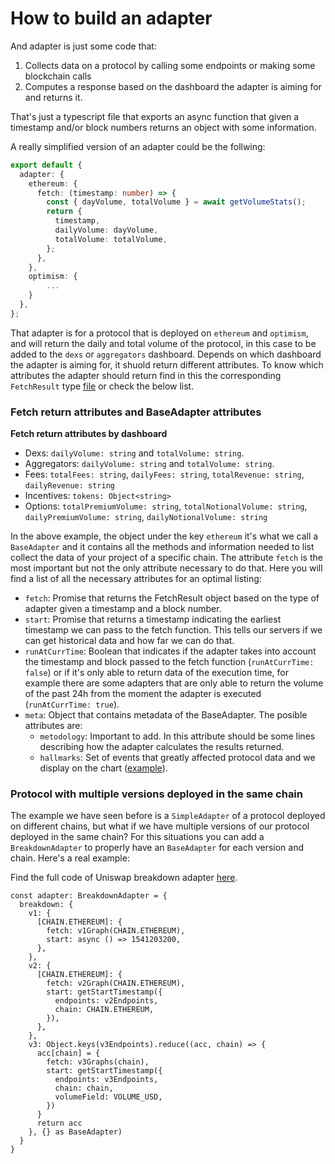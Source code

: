 # How to build an adapter

And adapter is just some code that:

1. Collects data on a protocol by calling some endpoints or making some blockchain calls
2. Computes a response based on the dashboard the adapter is aiming for and returns it.

That's just a typescript file that exports an async function that given a timestamp and/or block numbers returns an object with some information.

A really simplified version of an adapter could be the follwing:

```typescript
export default {
  adapter: {
    ethereum: {
      fetch: (timestamp: number) => {
        const { dayVolume, totalVolume } = await getVolumeStats();
        return {
          timestamp,
          dailyVolume: dayVolume,
          totalVolume: totalVolume,
        };
      },
    },
    optimism: {
        ...
    }
  },
};
```

That adapter is for a protocol that is deployed on `ethereum` and `optimism`, and will return the daily and total volume of the protocol, in this case to be added to the `dexs` or `aggregators` dashboard. Depends on which dashboard the adapter is aiming for, it shuold return different attributes. To know which attributes the adapter should return find in this the corresponding `FetchResult` type [file](https://github.com/DefiLlama/adapters/blob/master/adapters/types.ts) or check the below list.

### Fetch return attributes and BaseAdapter attributes

**Fetch return attributes by dashboard**

- Dexs: `dailyVolume: string` and `totalVolume: string`.
- Aggregators: `dailyVolume: string` and `totalVolume: string`.
- Fees: `totalFees: string`, `dailyFees: string`, `totalRevenue: string`, `dailyRevenue: string`
- Incentives: `tokens: Object<string>`
- Options: `totalPremiumVolume: string`, `totalNotionalVolume: string`, `dailyPremiumVolume: string`, `dailyNotionalVolume: string`

In the above example, the object under the key `ethereum` it's what we call a `BaseAdapter` and it contains all the methods and information needed to list collect the data of your project of a specific chain. The attribute `fetch` is the most important but not the only attribute necessary to do that. Here you will find a list of all the necessary attributes for an optimal listing:

- `fetch`: Promise that returns the FetchResult object based on the type of adapter given a timestamp and a block number.
- `start`: Promise that returns a timestamp indicating the earliest timestamp we can pass to the fetch function. This tells our servers if we can get historical data and how far we can do that.
- `runAtCurrTime`: Boolean that indicates if the adapter takes into account the timestamp and block passed to the fetch function (`runAtCurrTime: false`) or if it's only able to return data of the execution time, for example there are some adapters that are only able to return the volume of the past 24h from the moment the adapter is executed (`runAtCurrTime: true`).
- `meta`: Object that contains metadata of the BaseAdapter. The posible attributes are:
  - `metodology`: Important to add. In this attribute should be some lines describing how the adapter calculates the results returned.
  - `hallmarks`: Set of events that greatly affected protocol data and we display on the chart ([example](https://defillama.com/protocol/uniswap)).

### Protocol with multiple versions deployed in the same chain

The example we have seen before is a `SimpleAdapter` of a protocol deployed on different chains, but what if we have multiple versions of our protocol deployed in the same chain? For this situations you can add a `BreakdownAdapter` to properly have an `BaseAdapter` for each version and chain. Here's a real example:

Find the full code of Uniswap breakdown adapter [here](https://github.com/DefiLlama/adapters/tree/master/volumes/uniswap).

```
const adapter: BreakdownAdapter = {
  breakdown: {
    v1: {
      [CHAIN.ETHEREUM]: {
        fetch: v1Graph(CHAIN.ETHEREUM),
        start: async () => 1541203200,
      },
    },
    v2: {
      [CHAIN.ETHEREUM]: {
        fetch: v2Graph(CHAIN.ETHEREUM),
        start: getStartTimestamp({
          endpoints: v2Endpoints,
          chain: CHAIN.ETHEREUM,
        }),
      },
    },
    v3: Object.keys(v3Endpoints).reduce((acc, chain) => {
      acc[chain] = {
        fetch: v3Graphs(chain),
        start: getStartTimestamp({
          endpoints: v3Endpoints,
          chain: chain,
          volumeField: VOLUME_USD,
        })
      }
      return acc
    }, {} as BaseAdapter)
  }
}
```